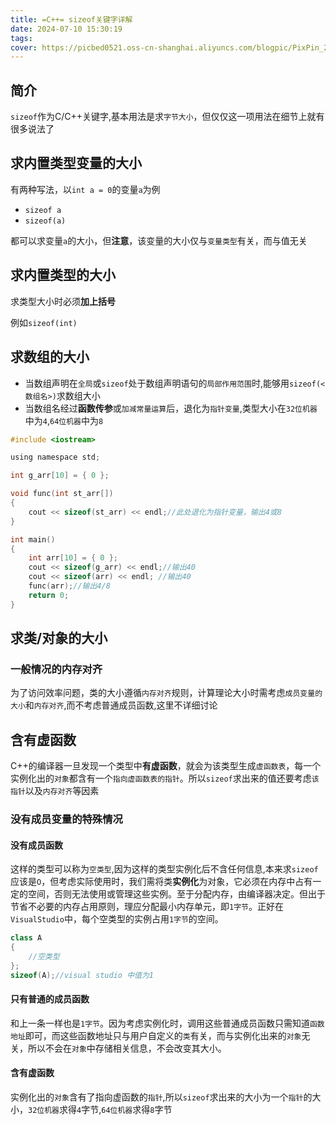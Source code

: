 ```yaml
---
title: =C++= sizeof关键字详解
date: 2024-07-10 15:30:19
tags:
cover: https://picbed0521.oss-cn-shanghai.aliyuncs.com/blogpic/PixPin_2024-07-11_16-05-28.png
---
```

## 简介
`sizeof`作为C/C++关键字,基本用法是求`字节大小`，但仅仅这一项用法在细节上就有很多说法了

## 求内置类型变量的大小
有两种写法，以`int a = 0`的变量`a`为例

+ `sizeof a`
+ `sizeof(a)`

都可以求变量`a`的大小，但**注意**，该变量的大小仅与`变量类型`有关，而与值无关

## 求内置类型的大小
求类型大小时必须**加上括号**

例如`sizeof(int)`

## 求数组的大小
+ 当数组声明在`全局`或`sizeof`处于数组声明语句的`局部作用范围`时,能够用`sizeof(<数组名>)`求数组大小
+ 当数组名经过**函数传参**或`加减常量运算`后，退化为`指针变量`,类型大小在`32位机器`中为`4`,`64位机器`中为`8`

```C
#include <iostream>

using namespace std;

int g_arr[10] = { 0 };

void func(int st_arr[])
{
	cout << sizeof(st_arr) << endl;//此处退化为指针变量，输出4或8
}

int main()
{
	int arr[10] = { 0 };
	cout << sizeof(g_arr) << endl;//输出40
	cout << sizeof(arr) << endl; //输出40
	func(arr);//输出4/8
	return 0;
}
```

## 求类/对象的大小

### 一般情况的内存对齐
为了访问效率问题，类的大小遵循`内存对齐`规则，计算理论大小时需考虑`成员变量的大小`和`内存对齐`,而不考虑普通成员函数,这里不详细讨论

## 含有虚函数
C++的编译器一旦发现一个类型中**有虚函数**，就会为该类型生成`虚函数表`，每一个实例化出的`对象`都含有一个`指向虚函数表的指针`。所以`sizeof`求出来的值还要考虑`该指针`以及`内存对齐`等因素

### 没有成员变量的特殊情况

#### 没有成员函数
这样的类型可以称为`空类型`,因为这样的类型实例化后不含任何信息,本来求`sizeof`应该是`O`，但考虑实际使用时，我们需将类**实例化**为对象，它必须在内存中占有一定的空间，否则无法使用或管理这些实例。至于分配内存，由编译器决定。但出于节省不必要的内存占用原则，理应分配最小内存单元，即`1字节`。正好在`VisualStudio`中，每个空类型的实例占用`1字节`的空间。

```C++
class A
{
    //空类型
};
sizeof(A);//visual studio 中值为1
```

#### 只有普通的成员函数
和上一条一样也是`1字节`。因为考虑实例化时，调用这些普通成员函数只需知道`函数地址`即可，而这些函数地址只与用户自定义的`类`有关，而与实例化出来的`对象`无关，所以不会在`对象`中存储相关信息，不会改变其大小。

#### 含有虚函数
实例化出的`对象`含有了指向虚函数的`指针`,所以`sizeof`求出来的大小为一个`指针`的大小，`32位机器`求得`4`字节,`64位机器`求得`8`字节